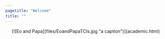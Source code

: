 ```yaml
---
pagetitle: "Welcome"
title: ""
---
```


<center>
[![Eo and Papa](files/EoandPapaTCIs.jpg "a caption")](academic.html)
</center>
